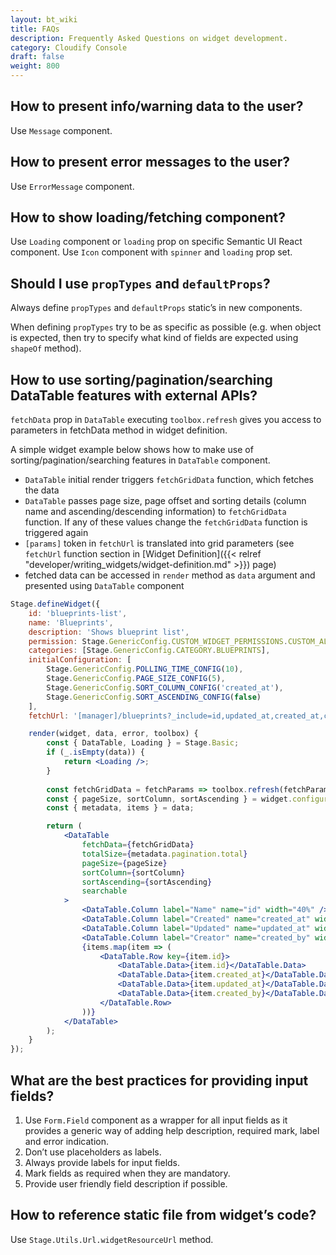 ```yaml
---
layout: bt_wiki
title: FAQs
description: Frequently Asked Questions on widget development.
category: Cloudify Console
draft: false
weight: 800
---
```


## How to present info/warning data to the user?

Use `Message` component.


## How to present error messages to the user?

Use `ErrorMessage` component.


## How to show loading/fetching component?

Use `Loading` component or `loading` prop on specific Semantic UI React component.
Use `Icon` component with `spinner` and `loading` prop set.


## Should I use `propTypes` and `defaultProps`?

Always define `propTypes` and `defaultProps` static’s in new components.

When defining `propTypes` try to be as specific as possible (e.g. when object is expected, then try to specify what kind of fields are expected using `shapeOf` method).


## How to use sorting/pagination/searching DataTable features with external APIs?

`fetchData` prop in `DataTable` executing `toolbox.refresh` gives you access to parameters in fetchData method in widget definition. 

A simple widget example below shows how to make use of sorting/pagination/searching features in `DataTable` component.

* `DataTable` initial render triggers `fetchGridData` function, which fetches the data
* `DataTable` passes page size, page offset and sorting details (column name and ascending/descending information) to `fetchGridData` function. If any of these values change the `fetchGridData` function is triggered again
* `[params]` token in `fetchUrl` is translated into grid parameters (see `fetchUrl` function section in [Widget Definition]({{< relref "developer/writing_widgets/widget-definition.md" >}}) page)
* fetched data can be accessed in `render` method as `data` argument and presented using `DataTable` component
  
```jsx
Stage.defineWidget({
    id: 'blueprints-list',
    name: 'Blueprints',
    description: 'Shows blueprint list',
    permission: Stage.GenericConfig.CUSTOM_WIDGET_PERMISSIONS.CUSTOM_ALL,
    categories: [Stage.GenericConfig.CATEGORY.BLUEPRINTS],
    initialConfiguration: [
        Stage.GenericConfig.POLLING_TIME_CONFIG(10),
        Stage.GenericConfig.PAGE_SIZE_CONFIG(5),
        Stage.GenericConfig.SORT_COLUMN_CONFIG('created_at'),
        Stage.GenericConfig.SORT_ASCENDING_CONFIG(false)
    ],
    fetchUrl: '[manager]/blueprints?_include=id,updated_at,created_at,created_by[params]',

    render(widget, data, error, toolbox) {
        const { DataTable, Loading } = Stage.Basic;
        if (_.isEmpty(data)) {
            return <Loading />;
        }
        
        const fetchGridData = fetchParams => toolbox.refresh(fetchParams);
        const { pageSize, sortColumn, sortAscending } = widget.configuration;
        const { metadata, items } = data;

        return (
            <DataTable
                fetchData={fetchGridData}
                totalSize={metadata.pagination.total}
                pageSize={pageSize}
                sortColumn={sortColumn}
                sortAscending={sortAscending}
                searchable
            >
                <DataTable.Column label="Name" name="id" width="40%" />
                <DataTable.Column label="Created" name="created_at" width="20%" />
                <DataTable.Column label="Updated" name="updated_at" width="20%" />
                <DataTable.Column label="Creator" name="created_by" width="20%" />
                {items.map(item => (
                    <DataTable.Row key={item.id}>
                        <DataTable.Data>{item.id}</DataTable.Data>
                        <DataTable.Data>{item.created_at}</DataTable.Data>
                        <DataTable.Data>{item.updated_at}</DataTable.Data>
                        <DataTable.Data>{item.created_by}</DataTable.Data>
                    </DataTable.Row>
                ))}
            </DataTable>
        );
    }
});
```


## What are the best practices for providing input fields?

1. Use `Form.Field` component as a wrapper for all input fields as it provides a generic way of adding help description, required mark, label and error indication.
2. Don’t use placeholders as labels.
3. Always provide labels for input fields.
4. Mark fields as required when they are mandatory.
5. Provide user friendly field description if possible.


## How to reference static file from widget’s code?

Use `Stage.Utils.Url.widgetResourceUrl` method.
